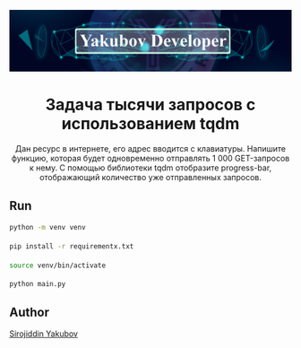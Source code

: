 ![logo jpg](banner.jpg "Logo")

<div align="center">
  <h1>Задача тысячи запросов с использованием tqdm</h1>
</div>

<div align="center">
  Дан ресурс в интернете, его адрес вводится с клавиатуры. Напишите функцию, которая будет одновременно отправлять 1 000 GET-запросов к нему. С помощью библиотеки tqdm отобразите progress-bar, отображающий количество уже отправленных запросов.
</div>

## Run

```bash
python -m venv venv

pip install -r requirementx.txt

source venv/bin/activate

python main.py
```

## Author

[Sirojiddin Yakubov](https://t.me/Sirojiddin_Yakubov)